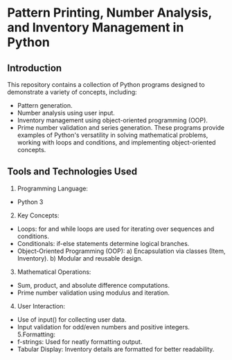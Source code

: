 # Pattern Printing, Number Analysis, and Inventory Management in Python

## Introduction
This repository contains a collection of Python programs designed to demonstrate a variety of concepts, including:

- Pattern generation.
- Number analysis using user input.
- Inventory management using object-oriented programming (OOP).
- Prime number validation and series generation.
These programs provide examples of Python's versatility in solving mathematical problems, working with loops and conditions, and implementing object-oriented concepts.

## Tools and Technologies Used 

1. Programming Language:
- Python 3
2. Key Concepts:
- Loops: for and while loops are used for iterating over sequences and conditions.
- Conditionals: if-else statements determine logical branches.
- Object-Oriented Programming (OOP):
a) Encapsulation via classes (Item, Inventory).
b) Modular and reusable design.
3. Mathematical Operations:
- Sum, product, and absolute difference computations.
- Prime number validation using modulus and iteration.
4. User Interaction:
- Use of input() for collecting user data.
- Input validation for odd/even numbers and positive integers.
5.Formatting:
- f-strings: Used for neatly formatting output.
- Tabular Display: Inventory details are formatted for better readability.

